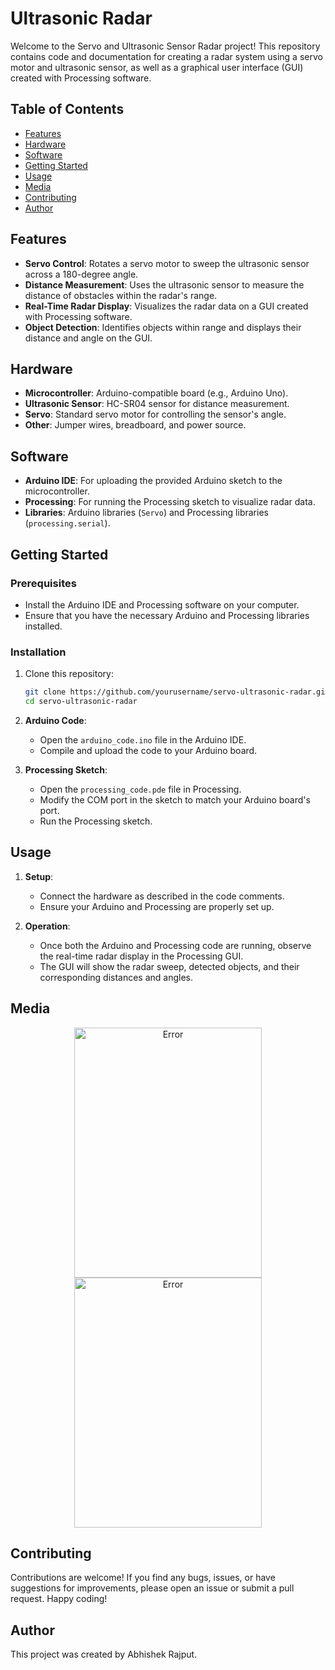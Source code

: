 # Ultrasonic Radar

Welcome to the Servo and Ultrasonic Sensor Radar project! This repository contains code and documentation for creating a radar system using a servo motor and ultrasonic sensor, as well as a graphical user interface (GUI) created with Processing software.

## Table of Contents

- [Features](#features)
- [Hardware](#hardware)
- [Software](#software)
- [Getting Started](#getting-started)
- [Usage](#usage)
- [Media](#media)
- [Contributing](#contributing)
- [Author](#author)

## Features

- **Servo Control**: Rotates a servo motor to sweep the ultrasonic sensor across a 180-degree angle.
- **Distance Measurement**: Uses the ultrasonic sensor to measure the distance of obstacles within the radar's range.
- **Real-Time Radar Display**: Visualizes the radar data on a GUI created with Processing software.
- **Object Detection**: Identifies objects within range and displays their distance and angle on the GUI.

## Hardware

- **Microcontroller**: Arduino-compatible board (e.g., Arduino Uno).
- **Ultrasonic Sensor**: HC-SR04 sensor for distance measurement.
- **Servo**: Standard servo motor for controlling the sensor's angle.
- **Other**: Jumper wires, breadboard, and power source.

## Software

- **Arduino IDE**: For uploading the provided Arduino sketch to the microcontroller.
- **Processing**: For running the Processing sketch to visualize radar data.
- **Libraries**: Arduino libraries (`Servo`) and Processing libraries (`processing.serial`).

## Getting Started

### Prerequisites

- Install the Arduino IDE and Processing software on your computer.
- Ensure that you have the necessary Arduino and Processing libraries installed.

### Installation

1. Clone this repository:

    ```bash
    git clone https://github.com/yourusername/servo-ultrasonic-radar.git
    cd servo-ultrasonic-radar
    ```

2. **Arduino Code**:
    - Open the `arduino_code.ino` file in the Arduino IDE.
    - Compile and upload the code to your Arduino board.
  
3. **Processing Sketch**:
    - Open the `processing_code.pde` file in Processing.
    - Modify the COM port in the sketch to match your Arduino board's port.
    - Run the Processing sketch.

## Usage

1. **Setup**:
    - Connect the hardware as described in the code comments.
    - Ensure your Arduino and Processing are properly set up.

2. **Operation**:
    - Once both the Arduino and Processing code are running, observe the real-time radar display in the Processing GUI.
    - The GUI will show the radar sweep, detected objects, and their corresponding distances and angles.
      
## Media
 
<p align="center">
    <img src="radarimg2.jpeg" height="400" width="300" alt="Error">
    <img src="radarimg3.jpeg" height="400" width="300" alt="Error">
</p>

## Contributing

Contributions are welcome! If you find any bugs, issues, or have suggestions for improvements, please open an issue or submit a pull request. Happy coding!

## Author

This project was created by Abhishek Rajput.
